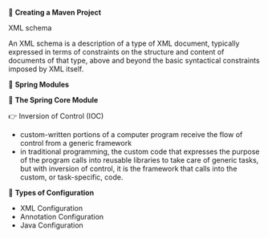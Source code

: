 :book: **Creating a Maven Project**  

XML schema

An XML schema is a description of a type of XML document, typically expressed in terms of constraints on the structure and content of documents of that type, above and beyond the basic syntactical constraints imposed by XML itself.

:book: **Spring Modules**  

:beginner: **The Spring Core Module**  

:point_right: Inversion of Control (IOC)  
- custom-written portions of a computer program receive the flow of control from a generic framework
- in traditional programming, the custom code that expresses the purpose of the program calls into reusable libraries to take care of generic tasks, but with inversion of control, it is the framework that calls into the custom, or task-specific, code.

:beginner: **Types of Configuration**
- XML Configuration
- Annotation Configuration
- Java Configuration  

